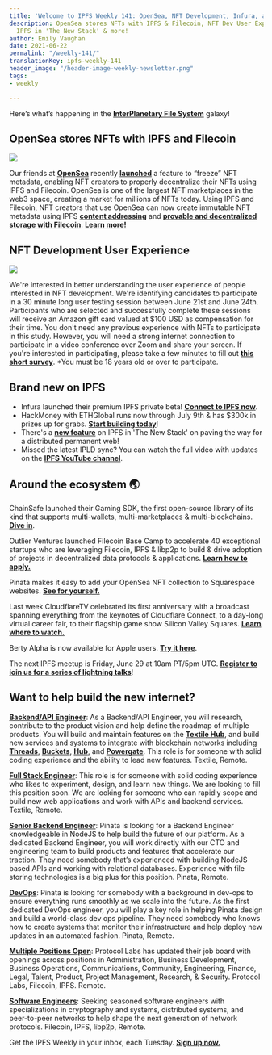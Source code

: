 ```yaml
---
title: 'Welcome to IPFS Weekly 141: OpenSea, NFT Development, Infura, and More'
description: OpenSea stores NFTs with IPFS & Filecoin, NFT Dev User Experience survey,
  IPFS in 'The New Stack' & more!
author: Emily Vaughan
date: 2021-06-22
permalink: "/weekly-141/"
translationKey: ipfs-weekly-141
header_image: "/header-image-weekly-newsletter.png"
tags:
- weekly

---
```

Here’s what’s happening in the [**InterPlanetary File System**](https://ipfs.io/) galaxy!

## OpenSea stores NFTs with IPFS and Filecoin

![](../assets/filecoin-ipfs-x-opensea.png)

Our friends at [**OpenSea**](https://opensea.io/) recently [**launched**](https://opensea.io/blog/announcements/decentralizing-nft-metadata-on-opensea/) a feature to “freeze” NFT metadata, enabling NFT creators to properly decentralize their NFTs using IPFS and Filecoin. OpenSea is one of the largest NFT marketplaces in the web3 space, creating a market for millions of NFTs today. Using IPFS and Filecoin, NFT creators that use OpenSea can now create immutable NFT metadata using IPFS [**content addressing**](https://blog.ipfs.eth.link/2021-04-05-storing-nfts-on-ipfs/) and [**provable and decentralized storage with Filecoin**](https://blog.ipfs.eth.link/2021-06-03-ipfs-filecoin-content-persistence/). [**Learn more!**](https://blog.ipfs.eth.link/2021-06-17-opensea-ipfs-filecoin/)

## NFT Development User Experience

![](../assets/ipfs-survey-blog-sized-icon.png)

We're interested in better understanding the user experience of people interested in NFT development. We're identifying candidates to participate in a 30 minute long user testing session between June 21st and June 24th. Participants who are selected and successfully complete these sessions will receive an Amazon gift card valued at $100 USD as compensation for their time. You don't need any previous experience with NFTs to participate in this study. However, you will need a strong internet connection to participate in a video conference over Zoom and share your screen. If you're interested in participating, please take a few minutes to fill out [**this short survey**](https://airtable.com/shrhx9adti08gphmJ). *You must be 18 years old or over to participate.

## Brand new on IPFS

* Infura launched their premium IPFS private beta! [**Connect to IPFS now**](https://infura.io/product/ipfs).
* HackMoney with ETHGlobal runs now through July 9th & has $300k in prizes up for grabs. [**Start building today**](https://hackathon.money/)!
* There's a [**new feature**](https://thenewstack.io/interplanetary-file-system-could-pave-the-way-for-a-distributed-permanent-web/) on IPFS in 'The New Stack' on paving the way for a distributed permanent web!
* Missed the latest IPLD sync? You can watch the full video with updates on the [**IPFS YouTube channel**](https://www.youtube.com/watch?v=wyTSLn362vE).

## Around the ecosystem 🌏

ChainSafe launched their Gaming SDK, the first open-source library of its kind that supports multi-wallets, multi-marketplaces & multi-blockchains. [**Dive in**](https://medium.com/chainsafe-systems/announcing-chainsafe-gaming-an-sdk-to-bridge-your-gaming-engines-to-the-web-3-0-ecosystem-f33aa27c7a98).

Outlier Ventures launched Filecoin Base Camp to accelerate 40 exceptional startups who are leveraging Filecoin, IPFS & libp2p to build & drive adoption of projects in decentralized data protocols & applications. [**Learn how to apply.**](https://outlierventures.io/base-camp/filecoin-base-camp/)

Pinata makes it easy to add your OpenSea NFT collection to Squarespace websites. [**See for yourself.**](https://medium.com/pinata/host-your-opensea-nft-collection-on-squarespace-with-pinata-3cb16413aebf)

Last week CloudflareTV celebrated its first anniversary with a broadcast spanning everything from the keynotes of Cloudflare Connect, to a day-long virtual career fair, to their flagship game show Silicon Valley Squares. [**Learn where to watch.**](https://blog.cloudflare.com/cloudflare-tv-live-1-000-times-and-counting/)

Berty Alpha is now available for Apple users. [**Try it here**](https://berty.tech/newsletter/news-60/).

The next IPFS meetup is Friday, June 29 at 10am PT/5pm UTC. [**Register to join us for a series of lightning talks**](https://www.meetup.com/en-AU/San-Francisco-IPFS/events/cbjsgsyccjbdc/)!

## Want to help build the new internet?

[**Backend/API Engineer**](https://boards.greenhouse.io/textileio/jobs/4017981004): As a Backend/API Engineer, you will research, contribute to the product vision and help define the roadmap of multiple products. You will build and maintain features on the [**Textile Hub**](https://github.com/textileio/textile), and build new services and systems to integrate with blockchain networks including [**Threads**](https://github.com/textileio/go-threads), [**Buckets**](https://github.com/textileio/go-buckets), [**Hub**](https://github.com/textileio/textile), and [**Powergate**](https://github.com/textileio/powergate). This role is for someone with solid coding experience and the ability to lead new features. Textile, Remote.

[**Full Stack Engineer**](https://boards.greenhouse.io/textileio/jobs/4017984004): This role is for someone with solid coding experience who likes to experiment, design, and learn new things. We are looking to fill this position soon. We are looking for someone who can rapidly scope and build new web applications and work with APIs and backend services. Textile, Remote.

[**Senior Backend Engineer**](https://pinata.cloud/careers#2): Pinata is looking for a Backend Engineer knowledgeable in NodeJS to help build the future of our platform. As a dedicated Backend Engineer, you will work directly with our CTO and engineering team to build products and features that accelerate our traction. They need somebody that’s experienced with building NodeJS based APIs and working with relational databases. Experience with file storing technologies is a big plus for this position. Pinata, Remote.

[**DevOps**](https://pinata.cloud/careers#1): Pinata is looking for somebody with a background in dev-ops to ensure everything runs smoothly as we scale into the future. As the first dedicated DevOps engineer, you will play a key role in helping Pinata design and build a world-class dev ops pipeline. They need somebody who knows how to create systems that monitor their infrastructure and help deploy new updates in an automated fashion. Pinata, Remote.

[**Multiple Positions Open**](https://jobs.lever.co/protocol): Protocol Labs has updated their job board with openings across positions in Administration, Business Development, Business Operations, Communications, Community, Engineering, Finance, Legal, Talent, Product, Project Management, Research, & Security. Protocol Labs, Filecoin, IPFS. Remote.

[**Software Engineers**](https://jobs.lever.co/protocol): Seeking seasoned software engineers with specializations in cryptography and systems, distributed systems, and peer-to-peer networks to help shape the next generation of network protocols. Filecoin, IPFS, libp2p, Remote.

Get the IPFS Weekly in your inbox, each Tuesday. [**Sign up now.**](https://ipfs.us4.list-manage.com/subscribe?u=25473244c7d18b897f5a1ff6b&id=cad54b2230)
